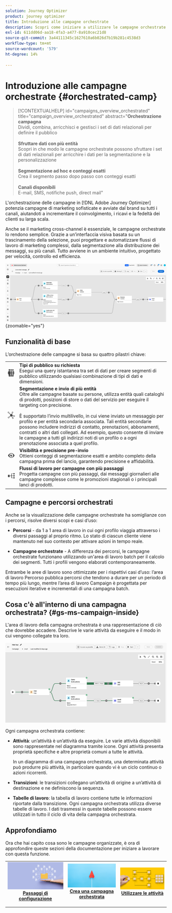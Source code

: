 ```yaml
---
solution: Journey Optimizer
product: journey optimizer
title: Introduzione alle campagne orchestrate
description: Scopri come iniziare a utilizzare le campagne orchestrate
exl-id: 611dd06d-aa18-4fa3-a477-8a910cec21d8
source-git-commit: 3a44111345c1627610a6b026d7b19b281c4538d3
workflow-type: tm+mt
source-wordcount: '579'
ht-degree: 14%

---
```



# Introduzione alle campagne orchestrate {#orchestrated-camp}

>[!CONTEXTUALHELP]
>id="campaigns_overview_orchestrated"
>title="campaign_overview_orchestrated"
>abstract="<b>Orchestrazione campagna</b><br/>Dividi, combina, arricchisci e gestisci i set di dati relazionali per definire il pubblico<br/><br/> <b>Sfruttare dati con più entità</b><br/>Scopri in che modo le campagne orchestrate possono sfruttare i set di dati relazionali per arricchire i dati per la segmentazione e la personalizzazione<br/><br/><b>Segmentazione ad hoc e conteggi esatti</b><br/>Crea il segmento passo dopo passo con conteggi esatti<br/><br/><b>Canali disponibili</b><br/>E-mail, SMS, notifiche push, direct mail"

L&#39;orchestrazione delle campagne in [!DNL Adobe Journey Optimizer] potenzia campagne di marketing sofisticate e avviate dal brand su tutti i canali, aiutandoti a incrementare il coinvolgimento, i ricavi e la fedeltà dei clienti su larga scala.

Anche se il marketing cross-channel è essenziale, le campagne orchestrate lo rendono semplice. Grazie a un’interfaccia visiva basata su un trascinamento della selezione, puoi progettare e automatizzare flussi di lavoro di marketing complessi, dalla segmentazione alla distribuzione dei messaggi, su più canali. Tutto avviene in un ambiente intuitivo, progettato per velocità, controllo ed efficienza.

![](assets/canvas-example-diagram.png){zoomable="yes"}

## Funzionalità di base

L’orchestrazione delle campagne si basa su quattro pilastri chiave:

<table style="table-layout:auto">
<tr style="border: 0;">
<td><img alt="Pubblico on-demand" src="assets/do-not-localize/icon-audience.svg" width="150px"></a></td><td><b>Tipi di pubblico su richiesta</b><br/>Esegui una query istantanea tra set di dati per creare segmenti di pubblico utilizzando qualsiasi combinazione di tipi di dati e dimensioni.</td></tr>
<tr style="border: 0;">
<td><img alt="Segmentazione e invio di più entità" src="assets/do-not-localize/icon-entity.svg" width="150px"></a></td><td><b>Segmentazione e invio di più entità</b><br/>Oltre alle campagne basate su persone, utilizza entità quali cataloghi di prodotti, posizioni di store o dati del servizio per eseguire il targeting con precisione.<br/><br/>
È supportato l’invio multilivello, in cui viene inviato un messaggio per profilo e per entità secondaria associata. Tali entità secondarie possono includere indirizzi di contatto, prenotazioni, abbonamenti, contratti o altri dati collegati. Ad esempio, questo consente di inviare le campagne a tutti gli indirizzi noti di un profilo o a ogni prenotazione associata a quel profilo.</td></tr>
<tr style="border: 0;">
<td><img alt="Visibilità e precisione pre-invio" src="assets/do-not-localize/icon-visibility.svg" width="150px"></a></td><td><b>Visibilità e precisione pre-invio</b><br/>Ottieni conteggi di segmentazione esatti e ambito completo della campagna prima del lancio, garantendo precisione e affidabilità.</td></tr>
<tr style="border: 0;">
<td><img alt="Flussi di lavoro per campagne in più passaggi" src="assets/do-not-localize/icon-multistep.svg" width="150px"></a></td><td><b>Flussi di lavoro per campagne con più passaggi</b><br/>Progetta campagne con più passaggi, dai messaggi giornalieri alle campagne complesse come le promozioni stagionali o i principali lanci di prodotti.</td></tr>
</table>

## Campagne e percorsi orchestrati

Anche se la visualizzazione delle campagne orchestrate ha somiglianze con i percorsi, risolve diversi scopi e casi d’uso:

* **Percorsi** - da 1 a 1 area di lavoro in cui ogni profilo viaggia attraverso i diversi passaggi al proprio ritmo. Lo stato di ciascun cliente viene mantenuto nel suo contesto per attivare azioni in tempo reale.

* **Campagne orchestrate** - A differenza dei percorsi, le campagne orchestrate funzionano utilizzando un&#39;area di lavoro batch per il calcolo dei segmenti. Tutti i profili vengono elaborati contemporaneamente.

Entrambe le aree di lavoro sono ottimizzate per i rispettivi casi d’uso: l’area di lavoro Percorso pubblica percorsi che tendono a durare per un periodo di tempo più lungo, mentre l’area di lavoro Campaign è progettata per esecuzioni iterative e incrementali di una campagna batch.

## Cosa c&#39;è all&#39;interno di una campagna orchestrata? {#gs-ms-campaign-inside}

L&#39;area di lavoro della campagna orchestrata è una rappresentazione di ciò che dovrebbe accadere. Descrive le varie attività da eseguire e il modo in cui vengono collegate tra loro.

![immagine che mostra un&#39;area di lavoro della campagna orchestrata](assets/canvas-example.png)

Ogni campagna orchestrata contiene:

* **Attività**: un’attività è un’attività da eseguire. Le varie attività disponibili sono rappresentate nel diagramma tramite icone. Ogni attività presenta proprietà specifiche e altre proprietà comuni a tutte le attività.

  In un diagramma di una campagna orchestrata, una determinata attività può produrre più attività, in particolare quando vi è un ciclo continuo o azioni ricorrenti.

* **Transizioni**: le transizioni collegano un’attività di origine a un’attività di destinazione e ne definiscono la sequenza.

* **Tabelle di lavoro**: la tabella di lavoro contiene tutte le informazioni riportate dalla transizione. Ogni campagna orchestrata utilizza diverse tabelle di lavoro. I dati trasmessi in queste tabelle possono essere utilizzati in tutto il ciclo di vita della campagna orchestrata.

## Approfondiamo

Ora che hai capito cosa sono le campagne organizzate, è ora di approfondire queste sezioni della documentazione per iniziare a lavorare con questa funzione.

<table><tr style="border: 0; text-align: center;">
<td>
<a href="gs-campaign-creation.md">
<img alt="Accedere e gestire le campagne" src="assets/do-not-localize/workflow-access.jpeg">
</a>
<div>
<a href="gs-campaign-creation.md"><strong>Passaggi di configurazione</strong></a>
</div>
<p>
</td>
<td>
<a href="create-orchestrated-campaign.md">
<img alt="Lead" src="assets/do-not-localize/workflow-create.jpeg">
</a>
<div><a href="create-orchestrated-campaign.md"><strong>Crea una campagna orchestrata</strong>
</div>
<p>
</td>
<td>
<a href="activities/about-activities.md">
<img alt="Non frequente" src="assets/do-not-localize/workflow-activities.jpeg">
</a>
<div>
<a href="activities/about-activities.md"><strong>Utilizzare le attività</strong></a>
</div>
<p></td>
</tr></table>
